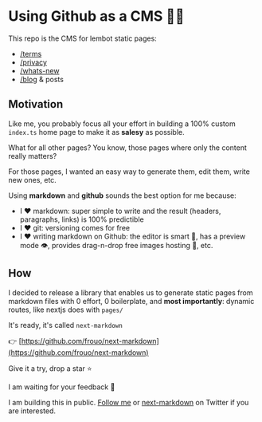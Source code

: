# Using Github as a CMS 🧑‍🔬

This repo is the CMS for lembot static pages:

- [/terms](https://lembot.com/terms)
- [/privacy](https://lembot.com/privacy)
- [/whats-new](https://lembot.com/whats-new)
- [/blog](https://lembot.com/blog) & posts

## Motivation

Like me, you probably focus all your effort in building a 100% custom `index.ts` home page to make it as **salesy** as possible.

What for all other pages? You know, those pages where only the content really matters?

For those pages, I wanted an easy way to generate them, edit them, write new ones, etc.

Using **markdown** and **github** sounds the best option for me because:

- I ❤️ markdown: super simple to write and the result (headers, paragraphs, links) is 100% predictible
- I ❤️ git: versioning comes for free
- I ❤️ writing markdown on Github: the editor is smart 🧠, has a preview mode 👁️, provides drag-n-drop free images hosting 🌆, etc.

## How

I decided to release a library that enables us to generate static pages from markdown files with 0 effort, 0 boilerplate, and **most importantly**: dynamic routes, like nextjs does with `pages/`

It's ready, it's called `next-markdown`

👉 [https://github.com/frouo/next-markdown](https://github.com/frouo/next-markdown)

Give it a try, drop a star ⭐

I am waiting for your feedback 🙏

I am building this in public. [Follow me](https://twitter.com/frouo) or [next-markdown](https://twitter.com/nextmarkdown) on Twitter if you are interested.
